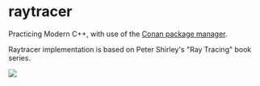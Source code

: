 # raytracer
Practicing Modern C++, with use of the [Conan package manager](https://conan.io/).

Raytracer implementation is based on Peter Shirley's "Ray Tracing" book series.

![](https://i.imgur.com/jUG2w6R.png)
